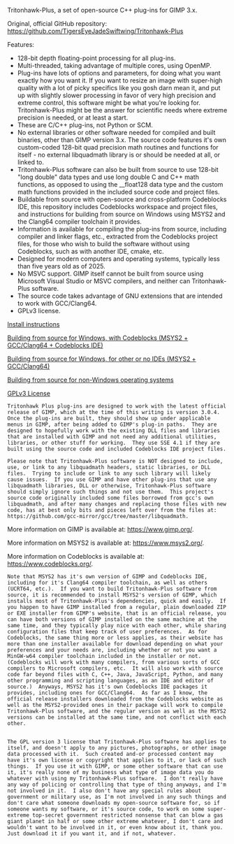 Tritonhawk-Plus, a set of open-source C++ plug-ins for GIMP 3.x.

Original, official GitHub repository:
https://github.com/TigersEyeJadeSwiftwing/Tritonhawk-Plus

Features:
- 128-bit depth floating-point processing for all plug-ins.
- Multi-threaded, taking advantage of multiple cores, using OpenMP.
- Plug-ins have lots of options and parameters, for doing what you want exactly how you want it.
  If you want to resize an image with super-high quality with a lot of picky specifics like
  you gosh darn mean it, and put up with slightly slower processing in favor of very high precision
  and extreme control, this software might be what you're looking for.  Tritonhawk-Plus might be
  the answer for scientific needs where extreme precision is needed, or at least a start.
- These are C/C++ plug-ins, not Python or SCM.
- No external libraries or other software needed for compiled and built binaries, other than
  GIMP version 3.x.
  The source code features it's own custom-coded 128-bit quad precision math routines and functions
  for itself - no external libquadmath library is or should be needed at all, or linked to.
- Tritonhawk-Plus software can also be built from source to use 128-bit "long double" data types and
  use long double C and C++ math functions, as opposed to using the __float128 data type and the
  custom math functions provided in the included source code and project files.
- Buildable from source with open-source and cross-platform Codeblocks IDE, this repository includes
  Codeblocks workspace and project files, and instructions for building from source on Windows
  using MSYS2 and the Clang64 compiler toolchain it provides.
- Information is available for compiling the plug-ins from source, including compiler and linker
  flags, etc., extracted from the Codeblocks project files, for those who wish to build the software
  without using Codeblocks, such as with another IDE, cmake, etc.
- Designed for modern computers and operating systems, typically less than five years old as of 2025.
- No MSVC support.  GIMP itself cannot be built from source using Microsoft Visual Studio or MSVC
  compilers, and neither can Tritonhawk-Plus software.
- The source code takes advantage of GNU extensions that are intended to work with GCC/Clang64.
- GPLv3 license.

[Install instructions](./INSTALL.md)

[Building from source for Windows, with Codeblocks (MSYS2 + GCC/Clang64 + Codeblocks IDE)](./BUILD_WINDOWS_CB.md)

[Building from source for Windows, for other or no IDEs (MSYS2 + GCC/Clang64)](./BUILD_WINDOWS.md)

[Building from source for non-Windows operating systems](./BUILD_NON_WINDOWS.md)

[GPLv3 License](./LICENSE)


    Tritonhawk Plus plug-ins are designed to work with the latest official release of GIMP, which at the time of this writing is version 3.0.4.  Once the plug-ins are built, they should show up under applicable menus in GIMP, after being added to GIMP's plug-in paths.  They are designed to hopefully work with the existing DLL files and libraries that are installed with GIMP and not need any additional utilities, libraries, or other stuff for working.  They use SSE 4.1 if they are built using the source code and included Codeblocks IDE project files.

    Please note that Tritonhawk-Plus software is NOT designed to include, use, or link to any libquadmath headers, static libraries, or DLL files.  Trying to include or link to any such library will likely cause issues.  If you use GIMP and have other plug-ins that use any libquadmath libraries, DLL or otherwise, Tritonhawk-Plus software should simply ignore such things and not use them.  This project's source code originally included some files borrowed from gcc's own libquadmath, and after many changes and replacing those files with new code, has at best only bits and pieces left over from the files at: https://github.com/gcc-mirror/gcc/tree/master/libquadmath.

More information on GIMP is available at: https://www.gimp.org/.

More information on MSYS2 is available at: https://www.msys2.org/.

More information on Codeblocks is available at: https://www.codeblocks.org/.


    Note that MSYS2 has it's own version of GIMP and Codeblocks IDE, including for it's Clang64 compiler toolchain, as well as others (UCRT64, etc.).  If you want to build Tritonhawk-Plus software from source, it is recommended to install MSYS2's version of GIMP, which installs most of Tritonhawk-Plus's dependencies, quick and easily.  If you happen to have GIMP installed from a regular, plain downloaded ZIP or EXE installer from GIMP's website, that is an official release, you can have both versions of GIMP installed on the same machine at the same time, and they typically play nice with each other, while sharing configuration files that keep track of user preferences.  As for Codeblocks, the same thing more or less applies, as their website has more than one installer available for download depending on what your preferences and your needs are, including whether or not you want a MinGW-w64 compiler toolchain included in the installer or not.  (Codeblocks will work with many compilers, from various sorts of GCC compilers to Microsoft compilers, etc.  It will also work with source code far beyond files with C, C++, Java, JavaScript, Python, and many other programming and scripting languages, as an IDE and editor of source.)  Anyways, MSYS2 has it's own Codeblocks IDE packages it provides, including ones for GCC/Clang64.  As far as I know, the official release installers downloaded from the Codeblocks website as well as the MSYS2-provided ones in their package will work to compile Tritonhawk-Plus software, and the regular version as well as the MSYS2 versions can be installed at the same time, and not conflict with each other.


    The GPL version 3 license that Tritonhawk-Plus software has applies to itself, and doesn't apply to any pictures, photographs, or other image data processed with it.  Such created and-or processed content may have it's own license or copyright that applies to it, or lack of such things.  If you use it with GIMP, or some other software that can use it, it's really none of my business what type of image data you do whatever with using my Tritonhawk-Plus software.  I don't really have any way of policing or controlling that type of thing anyways, and I'm not involved in it.  I also don't have any special rules about government or military use, as I'm not involved in any such things and don't care what someone downloads my open-source software for, so if someone wants my software, or it's source code, to work on some super-extreme top-secret government restricted nonsense that can blow a gas giant planet in half or some other extreme whatever, I don't care and wouldn't want to be involved in it, or even know about it, thank you.  Just download it if you want it, and if not, whatever.
